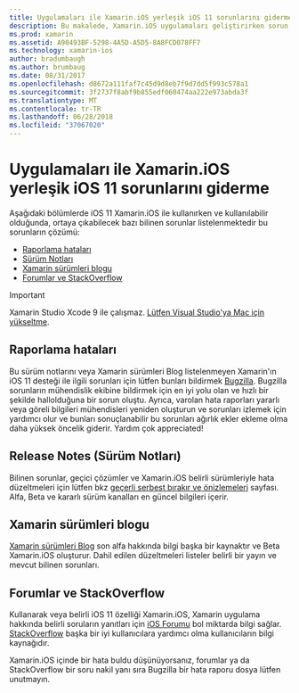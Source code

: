```yaml
---
title: Uygulamaları ile Xamarin.iOS yerleşik iOS 11 sorunlarını giderme
description: Bu makalede, Xamarin.iOS uygulamaları geliştirirken sorun giderme için kullanılan kaynaklar açıklanır. Hata raporlama, anlatılmaktadır sürüm notları, Xamarin sürümleri blog ve Destek Seçenekleri.
ms.prod: xamarin
ms.assetid: A90493BF-5298-4A5D-A5D5-8A8FCD078FF7
ms.technology: xamarin-ios
author: bradumbaugh
ms.author: brumbaug
ms.date: 08/31/2017
ms.openlocfilehash: d8672a111faf7c45d9d8eb7f9d7dd5f993c578a1
ms.sourcegitcommit: 3f2737f8abf9b855edf060474aa222e973abda3f
ms.translationtype: MT
ms.contentlocale: tr-TR
ms.lasthandoff: 06/28/2018
ms.locfileid: "37067020"
---
```

# <a name="troubleshooting-ios-11-apps-built-with-xamarinios"></a>Uygulamaları ile Xamarin.iOS yerleşik iOS 11 sorunlarını giderme

Aşağıdaki bölümlerde iOS 11 Xamarin.iOS ile kullanırken ve kullanılabilir olduğunda, ortaya çıkabilecek bazı bilinen sorunlar listelenmektedir bu sorunların çözümü:

- [Raporlama hataları](#Reporting-Bugs)
- [Sürüm Notları](#Release-Notes)
- [Xamarin sürümleri blogu](#Xamarin-Releases-Blog)
- [Forumlar ve StackOverflow](#Forums-and-StackOverflow)

> [!IMPORTANT]
> Xamarin Studio Xcode 9 ile çalışmaz.
> [Lütfen Visual Studio'ya Mac için yükseltme](https://visualstudio.microsoft.com/vs/).

<a name="Reporting-Bugs" />

## <a name="reporting-bugs"></a>Raporlama hataları

Bu sürüm notlarını veya Xamarin sürümleri Blog listelenmeyen Xamarin'ın iOS 11 desteği ile ilgili sorunları için lütfen bunları bildirmek [Bugzilla](https://bugzilla.xamarin.com/enter_bug.cgi?product=iOS). Bugzilla sorunların mühendislik ekibine bildirmek için en iyi yolu olan ve hızlı bir şekilde hallolduğuna bir sorun oluştu. Ayrıca, varolan hata raporları yararlı veya göreli bilgileri mühendisleri yeniden oluşturun ve sorunları izlemek için yardımcı olur ve bunları sonuçlanabilir bu sorunları ağırlık ekler ekleme olma daha yüksek öncelik giderir. Yardım çok appreciated!

<a name="Release-Notes" />

## <a name="release-notes"></a>Release Notes (Sürüm Notları)

Bilinen sorunlar, geçici çözümler ve Xamarin.iOS belirli sürümleriyle hata düzeltmeleri için lütfen bkz [geçerli serbest bırakır ve önizlemeleri](https://developer.xamarin.com/releases/current/) sayfası. Alfa, Beta ve kararlı sürüm kanalları en güncel bilgileri içerir.

<a name="Xamarin-Releases-Blog" />

## <a name="xamarin-releases-blog"></a>Xamarin sürümleri blogu

[Xamarin sürümleri Blog](https://releases.xamarin.com/) son alfa hakkında bilgi başka bir kaynaktır ve Beta Xamarin.iOS oluşturur. Dahil edilen düzeltmeleri listeler belirli bir yayın ve mevcut bilinen sorunları.

<a name="Forums-and-StackOverflow" />

## <a name="forums-and-stackoverflow"></a>Forumlar ve StackOverflow

Kullanarak veya belirli iOS 11 özelliği Xamarin.iOS, Xamarin uygulama hakkında belirli soruların yanıtları için [iOS Forumu](http://forums.xamarin.com/categories/ios) bol miktarda bilgi sağlar. [StackOverflow](http://stackoverflow.com/search?tab=newest&q=xamarin) başka bir iyi kullanıcılara yardımcı olma kullanıcıların bilgi kaynağıdır.

Xamarin.iOS içinde bir hata buldu düşünüyorsanız, forumlar ya da StackOverflow bir soru nakil yanı sıra Bugzilla bir hata raporu dosya lütfen unutmayın.
